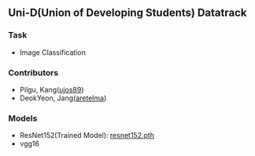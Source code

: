 ## Uni-D(Union of Developing Students) Datatrack

### Task
- Image Classification

### Contributors
- Pilgu, Kang([ujos89](https://github.com/ujos89))
- DeokYeon, Jang([aretelma](https://github.com/aretelma))

### Models
- ResNet152(Trained Model): [resnet152.pth](https://drive.google.com/file/d/17hl1eBihNY_UyQYH1q9BmQei4fXUtRwC/view?usp=sharing)
- vgg16